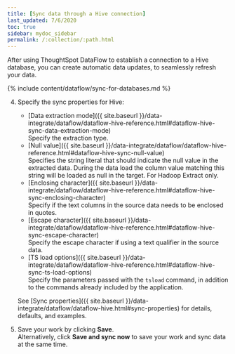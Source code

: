 ```yaml
---
title: [Sync data through a Hive connection]
last_updated: 7/6/2020
toc: true
sidebar: mydoc_sidebar
permalink: /:collection/:path.html
---
```

After using ThoughtSpot DataFlow to establish a connection to a Hive database, you can create automatic data updates, to seamlessly refresh your data.

{% include content/dataflow/sync-for-databases.md %}

4. Specify the sync properties for Hive:

   * [Data extraction mode]({{ site.baseurl }}/data-integrate/dataflow/dataflow-hive-reference.html#dataflow-hive-sync-data-extraction-mode)<br/>Specify the extraction type.
   * [Null value]({{ site.baseurl }}/data-integrate/dataflow/dataflow-hive-reference.html#dataflow-hive-sync-null-value)<br/>Specifies the string literal that should indicate the null value in the extracted data. During the data load the column value matching this string will be loaded as null in the target. For Hadoop Extract only.
   * [Enclosing character]({{ site.baseurl }}/data-integrate/dataflow/dataflow-hive-reference.html#dataflow-hive-sync-enclosing-character)<br/>Specify if the text columns in the source data needs to be enclosed in quotes.
   * [Escape character]({{ site.baseurl }}/data-integrate/dataflow/dataflow-hive-reference.html#dataflow-hive-sync-escape-character)<br/>Specify the escape character if using a text qualifier in the source data.
   * [TS load options]({{ site.baseurl }}/data-integrate/dataflow/dataflow-hive-reference.html#dataflow-hive-sync-ts-load-options)<br/>Specify the parameters passed with the <code>tsload</code> command, in addition to the commands already included by the application.

   See [Sync properties]({{ site.baseurl }}/data-integrate/dataflow/dataflow-hive.html#sync-properties) for details, defaults, and examples.

5. Save your work by clicking **Save**.<br/>Alternatively, click **Save and sync now** to save your work and sync data at the same time.
